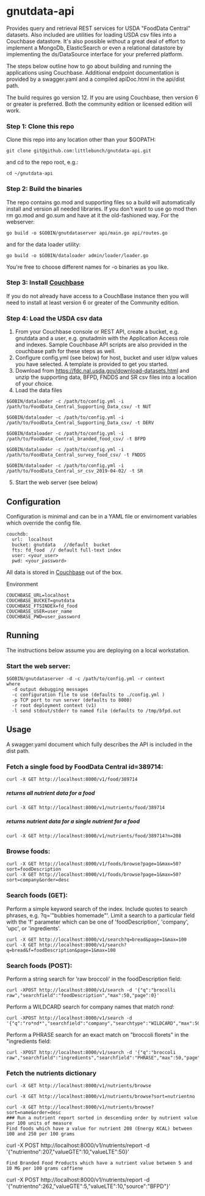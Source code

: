 # gnutdata-api
Provides query and retrieval REST services for USDA "FoodData Central" datasets.  Also included are utilities for loading USDA csv files into a Couchbase datastore.  It's also possible without a great deal of effort to implement a MongoDb, ElasticSearch or even a relational datastore by implementing the ds/DataSource interface for your preferred platform.   

The steps below outline how to go about building and running the applications using Couchbase.  Additional endpoint documentation is provided by a swagger.yaml and a compiled apiDoc.html in the api/dist path.

The build requires go version 12.  If you are using Couchbase, then version 6 or greater is preferred.  Both the community edition or licensed edition will work.

### Step 1: Clone this repo
Clone this repo into any location other than your $GOPATH:
```
git clone git@github.com:littlebunch/gnutdata-api.git
```
and cd to the repo root, e.g.:
```
cd ~/gnutdata-api
```
      
### Step 2: Build the binaries 

The repo contains go.mod and supporting files so a build will automatically install and version all needed libraries.  If you don't want to use go mod then rm go.mod and go.sum and have at it the old-fashioned way.  For the webserver:   
```
go build -o $GOBIN/gnutdataserver api/main.go api/routes.go
```
and for the data loader utility:   
```
go build -o $GOBIN/dataloader admin/loader/loader.go
```
You're free to choose different names for -o binaries as you like.  


### Step 3: Install [Couchbase](https://www.couchbase.com)     
If you do not already have access to a CouchBase instance then you will need to install at least version 6 or greater of the Community edition.     

### Step 4:  Load the USDA csv data
1. From your Couchbase console or REST API, create a bucket, e.g. gnutdata and a user, e.g. gnutadmin with the Application Access role and indexes.    Sample Couchbase API scripts are also provided in the couchbase path for these steps as well.
2. Configure config.yml (see below) for host, bucket and user id/pw values you have selected.  A template is provided to get you started.
3. Download from https://fdc.nal.usda.gov/download-datasets.html and unzip the supporting data, BFPD, FNDDS and SR csv files into a location of your choice.   
4. Load the data files
```
$GOBIN/dataloader -c /path/to/config.yml -i /path/to/FoodData_Central_Supporting_Data_csv/ -t NUT 
```
```
$GOBIN/dataloader -c /path/to/config.yml -i /path/to/FoodData_Central_Supporting_Data_csv/ -t DERV
```
```
$GOBIN/dataloader -c /path/to/config.yml -i /path/to/FoodData_Central_branded_food_csv/ -t BFPD    
```
```
$GOBIN/dataloader -c /path/to/config.yml -i /path/to/FoodData_Central_survey_food_csv/ -t FNDDS  
```    
```
$GOBIN/dataloader -c /path/to/config.yml -i /path/to/FoodData_Central_sr_csv_2019-04-02/ -t SR
``` 

5. Start the web server (see below)   

## Configuration     
Configuration is minimal and can be in a YAML file or envirnoment variables which override the config file.   

```
couchdb:   
  url:  localhost   
  bucket: gnutdata   //default  bucket    
  fts: fd_food  // default full-text index   
  user: <your_user>    
  pwd: <your_password>    

```

All data is stored in [Couchbase](http://www.couchbase.com) out of the box.  

Environment   
```
COUCHBASE_URL=localhost   
COUCHBASE_BUCKET=gnutdata   
COUCHBASE_FTSINDEX=fd_food   
COUCHBASE_USER=user_name   
COUCHBASE_PWD=user_password   
```
## Running    

The instructions below assume you are deploying on a local workstation.   


### Start the web server:    
```
$GOBIN/gnutdataserver -d -c /path/to/config.yml -r context   
where    
  -d output debugging messages     
  -c configuration file to use (defaults to ./config.yml )      
  -p TCP port to run server (defaults to 8000)    
  -r root deployment context (v1)    
  -l send stdout/stderr to named file (defaults to /tmp/bfpd.out
 ```
## Usage    
A swagger.yaml document which fully describes the API is included in the dist path.     

### Fetch a single food  by FoodData Central id=389714: 
```
curl -X GET http://localhost:8000/v1/food/389714 
```
##### returns all nutrient data for a food   
```
curl -X GET http://localhost:8000/v1/nutrients/food/389714  
```
##### returns nutrient data for a single nutrient for a food
```
curl -X GET http://localhost:8000/v1/nutrients/food/389714?n=208 
```  
### Browse foods:   
```
curl -X GET http://localhost:8000/v1/foods/browse?page=1&max=50?sort=foodDescription
curl -X GET http://localhost:8000/v1/foods/browse?page=1&max=50?sort=company&order=desc    
```

### Search foods (GET): 
Perform a simple keyword search of the index.  Include quotes to search phrases, e.g. ?q='"bubbies homemade"'.  Limit a search to a particular field with the 'f' parameter which can be one of 'foodDescription', 'company', 'upc', or 'ingredients'.   
```
curl -X GET http://localhost:8000/v1/search?q=bread&page=1&max=100    
curl -X GET http://localhost:8000/v1/search?q=bread&f=foodDescription&page=1&max=100   
```

### Search foods (POST):
Perform a string search for 'raw broccoli' in the foodDescription field:   
```
curl -XPOST http://localhost:8000/v1/search -d '{"q":"brocolli raw","searchfield":"foodDescription","max":50,"page":0}'
```
Perform a WILDCARD search for company names that match ro*nd*:
```
curl -XPOST http://localhost:8000/v1/search -d '{"q":"ro*nd*","searchfield":"company","searchtype":"WILDCARD","max":50,"page":0}'
```
Perform a PHRASE search for an exact match on "broccoli florets" in the "ingredients field:
```
curl -XPOST http://localhost:8000/v1/search -d '{"q":"broccoli raw","searchfield":"ingredients","searchfield":"PHRASE","max":50,"page":0}'
```
### Fetch the nutrients dictionary
```
curl -X GET http://localhost:8000/v1/nutrients/browse
```
```
curl -X GET http://localhost:8000/v1/nutrients/browse?sort=nutrientno
```
```
curl -X GET http://localhost:8000/v1/nutrients/browse?sort=name&order=desc
### Run a nutrient report sorted in descending order by nutrient value per 100 units of measure 
Find foods which have a value for nutrient 208 (Energy KCAL) between 100 and 250 per 100 grams 
```
curl -X POST http://localhost:8000/v1/nutrients/report -d '{"nutrientno":207,"valueGTE":10,"valueLTE":50}'
```
Find Branded Food Products which have a nutrient value between 5 and 10 MG per 100 grams caffiene 
```
curl -X POST http://localhost:8000/v1/nutrients/report -d '{"nutrientno":262,"valueGTE":5,"valueLTE":10,"source":"BFPD"}'
```
